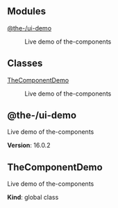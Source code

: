 <!--- Code generated by @the-/script-doc. DO NOT EDIT. -->

## Modules

<dl>
<dt><a href="#module_@the-/ui-demo">@the-/ui-demo</a></dt>
<dd><p>Live demo of the-components</p>
</dd>
</dl>

## Classes

<dl>
<dt><a href="#TheComponentDemo">TheComponentDemo</a></dt>
<dd><p>Live demo of the-components</p>
</dd>
</dl>

<a name="module_@the-/ui-demo"></a>

## @the-/ui-demo
Live demo of the-components

**Version**: 16.0.2  
<a name="TheComponentDemo"></a>

## TheComponentDemo
Live demo of the-components

**Kind**: global class  
